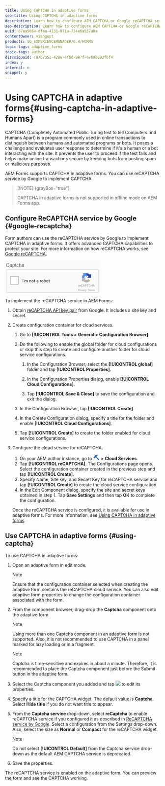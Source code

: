 ```yaml
---
title: Using CAPTCHA in adaptive forms
seo-title: Using CAPTCHA in adaptive forms
description: Learn how to configure AEM CAPTCHA or Google reCAPTCHA service in adaptive forms.
seo-description: Learn how to configure AEM CAPTCHA or Google reCAPTCHA service in adaptive forms.
uuid: 67ea5664-dfaa-4131-971a-734e6a557a8a
contentOwner: vishgupt
products: SG_EXPERIENCEMANAGER/6.4/FORMS
topic-tags: adaptive_forms
topic-tags: author
discoiquuid: ce7b7352-428e-4fbd-9e7f-e7b9e693fbf4
index: y
internal: n
snippet: y
---
```


# Using CAPTCHA in adaptive forms{#using-captcha-in-adaptive-forms}

CAPTCHA (Completely Automated Public Turing test to tell Computers and Humans Apart) is a program commonly used in online transactions to distinguish between humans and automated programs or bots. It poses a challenge and evaluates user response to determine if it's a human or a bot interacting with the site. It prevents the user to proceed if the test fails and helps make online transactions secure by keeping bots from posting spam or malicious purposes.

AEM Forms supports CAPTCHA in adaptive forms. You can use reCAPTCHA service by Google to implement CAPTCHA.

>[!NOTE] {grayBox="true"}
>
>CAPTCHA in adaptive forms is not supported in offline mode on AEM Forms app.

## Configure ReCAPTCHA service by Google {#google-recaptcha}

Form authors can use the reCAPTCHA service by Google to implement CAPTCHA in adaptive forms. It offers advanced CAPTCHA capabilities to protect your site. For more information on how reCAPTCHA works, see [Google reCAPTCHA](https://developers.google.com/recaptcha/).

![](assets/recaptcha.png)

To implement the reCAPTCHA service in AEM Forms:

1. Obtain [reCAPTCHA API key pair](http://www.google.com/recaptcha/admin) from Google. It includes a site key and secret.
1. Create configuration container for cloud services.

    1. Go to **[!UICONTROL Tools > General > Configuration Browser]**.
    1. Do the following to enable the global folder for cloud configurations or skip this step to create and configure another folder for cloud service configurations.

        1. In the Configuration Browser, select the **[!UICONTROL global]** folder and tap **[!UICONTROL Properties]**.
        
        1. In the Configuration Properties dialog, enable **[!UICONTROL Cloud Configurations]**.
        1. Tap **[!UICONTROL Save & Close]** to save the configuration and exit the dialog.

    1. In the Configuration Browser, tap **[!UICONTROL Create]**.
    1. In the Create Configuration dialog, specify a title for the folder and enable **[!UICONTROL Cloud Configurations]**.
    1. Tap **[!UICONTROL Create]** to create the folder enabled for cloud service configurations.

1. Configure the cloud service for reCAPTCHA.

    1. On your AEM author instance, go to ![](assets/tools.png) **&gt; Cloud Services**.
    1. Tap **[!UICONTROL reCAPTCHA]**. The Configurations page opens. Select the configuration container created in the previous step and tap **[!UICONTROL Create]**.
    1. Specify Name, Site key, and Secret Key for reCAPTCHA service and tap **[!UICONTROL Create]** to create the cloud service configuration.
    1. In the Edit Component dialog, specify the site and secret keys obtained in step 1. Tap **Save Settings** and then tap **OK** to complete the configuration.

   Once the reCAPTCHA service is configured, it is available for use in adaptive forms. For more information, see [Using CAPTCHA in adaptive forms](#using-captcha).

## Use CAPTCHA in adaptive forms {#using-captcha}

To use CAPTCHA in adaptive forms:

1. Open an adaptive form in edit mode.

   >[!NOTE]
   >
   >Ensure that the configuration container selected when creating the adaptive form contains the reCAPTCHA cloud service. You can also edit adaptive form properties to change the configuration container associated with the form.

1. From the component browser, drag-drop the **Captcha** component onto the adaptive form.

   >[!NOTE]
   >
   >Using more than one Captcha component in an adaptive form is not supported. Also, it is not recommended to use CAPTCHA in a panel marked for lazy loading or in a fragment.

   >[!NOTE]
   >
   >Captcha is time-sensitive and expires in about a minute. Therefore, it is recommended to place the Captcha component just before the Submit button in the adaptive form.

1. Select the Captcha component you added and tap ![](assets/cmppr.png-) to edit its properties.
1. Specify a title for the CAPTCHA widget. The default value is **Captcha**. Select **Hide title** if you do not want title to appear.
1. From the **Captcha service** drop-down, select **reCaptcha** to enable reCAPTCHA service if you configured it as described in [ReCAPTCHA service by Google](#google-recaptcha). Select a configuration from the Settings drop-down. Also, select the size as **Normal** or **Compact** for the reCAPTCHA widget.

   >[!NOTE]
   >
   >Do not select **[!UICONTROL Default]** from the Captcha service drop-down as the default AEM CAPTCHA service is deprecated.

1. Save the properties.

The reCAPTCHA service is enabled on the adaptive form. You can preview the form and see the CAPTCHA working.
